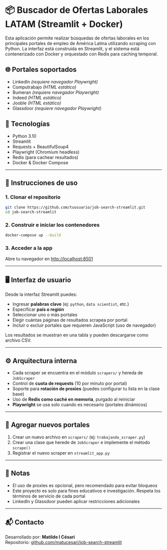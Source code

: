 # 📦 Buscador de Ofertas Laborales LATAM (Streamlit + Docker)

Esta aplicación permite realizar búsquedas de ofertas laborales en los principales portales de empleo de América Latina utilizando scraping con Python. La interfaz está construida en Streamlit, y el sistema está contenerizado con Docker y orquestado con Redis para caching temporal.

## 🌐 Portales soportados
- LinkedIn *(requiere navegador Playwright)*
- Computrabajo *(HTML estático)*
- Bumeran *(requiere navegador Playwright)*
- Indeed *(HTML estático)*
- Jooble *(HTML estático)*
- Glassdoor *(requiere navegador Playwright)*

## 🧰 Tecnologías
- Python 3.10
- Streamlit
- Requests + BeautifulSoup4
- Playwright (Chromium headless)
- Redis (para cachear resultados)
- Docker & Docker Compose

---

## 🚀 Instrucciones de uso

### 1. Clonar el repositorio
```bash
git clone https://github.com/tuusuario/job-search-streamlit.git
cd job-search-streamlit
```

### 2. Construir e iniciar los contenedores
```bash
docker-compose up --build
```

### 3. Acceder a la app
Abre tu navegador en [http://localhost:8501](http://localhost:8501)

---

## 🖥️ Interfaz de usuario

Desde la interfaz Streamlit puedes:
- Ingresar **palabras clave** (ej: `python`, `data scientist`, etc.)
- Especificar **país o región**
- Seleccionar uno o más portales
- Elegir cuántas páginas de resultados scrapea por portal
- Incluir o excluir portales que requieren JavaScript (uso de navegador)

Los resultados se muestran en una tabla y pueden descargarse como archivo CSV.

---

## ⚙️ Arquitectura interna

- Cada scraper se encuentra en el módulo `scrapers/` y hereda de `JobScraper`
- Control de **cuota de requests** (10 por minuto por portal)
- Soporte para **rotación de proxies** (puedes configurar tu lista en la clase base)
- Uso de **Redis como caché en memoria**, purgado al reiniciar
- **Playwright** se usa solo cuando es necesario (portales dinámicos)

---

## 🧩 Agregar nuevos portales
1. Crear un nuevo archivo en `scrapers/` (ej: `trabajando_scraper.py`)
2. Crear una clase que herede de `JobScraper` e implemente el método `scrape()`
3. Registrar el nuevo scraper en `streamlit_app.py`

---

## 📌 Notas
- El uso de proxies es opcional, pero recomendado para evitar bloqueos
- Este proyecto es solo para fines educativos e investigación. Respeta los términos de servicio de cada portal
- LinkedIn y Glassdoor pueden aplicar restricciones adicionales

---

## 📬 Contacto
Desarrollado por: **Matilde I Césari**  
Repositorio: [github.com/matucesari/job-search-streamlit](https://github.com/matucesari/job-search-streamlit)
